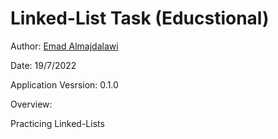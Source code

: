 # Linked-List Task (Educstional)

Author: [Emad Almajdalawi](https://github.com/emad-almajdalawi)

Date: 19/7/2022

Application Vesrsion: 0.1.0

Overview:

Practicing Linked-Lists
